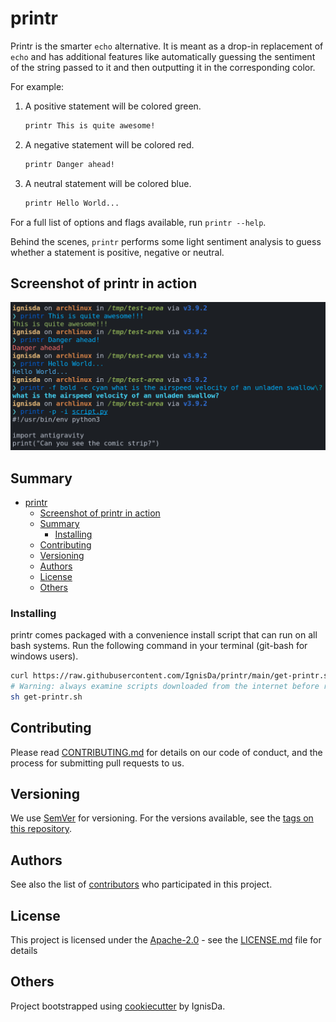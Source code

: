 # printr

Printr is the smarter `echo` alternative. It is meant as a drop-in replacement of `echo`
and has additional features like automatically guessing the sentiment of the string passed
to it and then outputting it in the corresponding color.

For example:

1. A positive statement will be colored green.

   ```bash
   printr This is quite awesome!
   ```

2. A negative statement will be colored red.

   ```bash
   printr Danger ahead!
   ```

3. A neutral statement will be colored blue.

   ```bash
   printr Hello World...
   ```

For a full list of options and flags available, run `printr --help`.

Behind the scenes, `printr` performs some light sentiment analysis to guess whether a
statement is positive, negative or neutral.

## Screenshot of printr in action

![printr-image](./assets/screenshot.png)

## Summary

- [printr](#printr)
  - [Screenshot of printr in action](#screenshot-of-printr-in-action)
  - [Summary](#summary)
    - [Installing](#installing)
  - [Contributing](#contributing)
  - [Versioning](#versioning)
  - [Authors](#authors)
  - [License](#license)
  - [Others](#others)

### Installing

printr comes packaged with a convenience install script that can run on all bash systems.
Run the following command in your terminal (git-bash for windows users).

```bash
curl https://raw.githubusercontent.com/IgnisDa/printr/main/get-printr.sh -o get-printr.sh
# Warning: always examine scripts downloaded from the internet before running them locally.
sh get-printr.sh
```

## Contributing

Please read [CONTRIBUTING.md](CONTRIBUTING.md) for details on our code
of conduct, and the process for submitting pull requests to us.

## Versioning

We use [SemVer](http://semver.org/) for versioning. For the versions
available, see the [tags on this
repository](https://github.com/PurpleBooth/a-good-readme-template/tags).

## Authors

See also the list of [contributors](contributors.md) who participated in this project.

## License

This project is licensed under the
[Apache-2.0](https://www.apache.org/licenses/LICENSE-2.0) - see the
[LICENSE.md](LICENSE.md) file for details

## Others

Project bootstrapped using [cookiecutter](https://github.com/IgnisDa/project-cookiecutter)
by IgnisDa.
